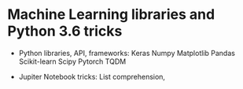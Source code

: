 # Machine Learning libraries and Python 3.6 tricks

- Python libraries, API, frameworks:
Keras
Numpy
Matplotlib
Pandas
Scikit-learn
Scipy
Pytorch
TQDM

- Jupiter Notebook tricks:
List comprehension, 
